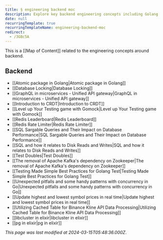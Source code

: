 ```yaml
---
title: § engineering backend moc
description: Explore key backend engineering concepts including Golang atomic packages, database locking, GraphQL microservices, Redis tools, SQL optimization, concurrency patterns, and effective testing strategies.
date: null
recurringTemplate: true
recurringTemplateName: engineering-backend-moc
redirect:
  - /3GBc5A
---
```


This is a [[Map of Content]] related to the engineering concepts around backend.

## Backend

- [[Atomic package in Golang|Atomic package in Golang]]
- [[Database Locking|Database Locking]]
- [[GraphQL in microservices - Unified API gateway|GraphQL in microservices - Unified API gateway]]
- [[Introduction to CRDT|Introduction to CRDT]]
- [[Level up Your Testing game with Gomock|Level up Your Testing game with Gomock]]
- [[Redis Leaderboard|Redis Leaderboard]]
- [[Redis Rate Limiter|Redis Rate Limiter]]
- [[SQL Sargable Queries and Their Impact on Database Performance|SQL Sargable Queries and Their Impact on Database Performance]]
- [[SQL and how it relates to Disk Reads and Writes|SQL and how it relates to Disk Reads and Writes]]
- [[Test Doubles|Test Doubles]]
- [[The removal of Apache Kafka's dependency on Zookeeper|The removal of Apache Kafka's dependency on Zookeeper]]
- [[Testing Made Simple Best Practices for Golang Test|Testing Made Simple Best Practices for Golang Test]]
- [[Unexpected pitfalls and some handy patterns with concurrency in Go|Unexpected pitfalls and some handy patterns with concurrency in Go]]
- [[Update highest and lowest symbol prices in real time|Update highest and lowest symbol prices in real time]]
- [[Utilizing Cached Table for Binance Kline API Data Processing|Utilizing Cached Table for Binance Kline API Data Processing]]
- [[libcluster in elixir|libcluster in elixir]]
- [[pg in elixir|pg in elixir]]

_This page was last modified at 2024-03-15T05:48:36.000Z_.
